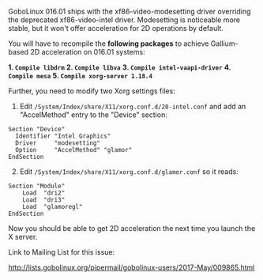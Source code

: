 GoboLinux 016.01 ships with the xf86-video-modesetting driver overriding the deprecated xf86-video-intel driver. Modesetting is noticeable more stable, but it won't offer acceleration for 2D operations by default.

You will have to recompile the **following packages** to achieve Gallium-based 2D acceleration on 016.01 systems:

**1. `Compile libdrm`**
**2. `Compile libva`**
**3. `Compile intel-vaapi-driver`**
**4. `Compile mesa`**
**5. `Compile xorg-server 1.18.4`**

Further, you need to modify two Xorg settings files:

1. Edit `/System/Index/share/X11/xorg.conf.d/20-intel.conf` and add an "AccelMethod" entry to the "Device" section:
```
Section "Device"
  Identifier "Intel Graphics"
  Driver     "modesetting"
  Option     "AccelMethod" "glamor"
EndSection
```

2. Edit `/System/Index/share/X11/xorg.conf.d/glamor.conf` so it reads:
```
Section "Module"
    Load  "dri2"
    Load  "dri3"
    Load  "glamoregl"
EndSection
```

Now you should be able to get 2D acceleration the next time you launch the X server.

Link to Mailing List for this issue:

  http://lists.gobolinux.org/pipermail/gobolinux-users/2017-May/009865.html